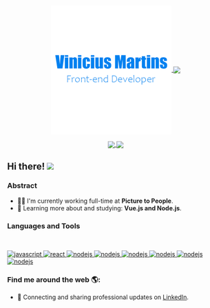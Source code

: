 <p align="center">
  <a href="#">
    <img align="center" width="280" src="signature.png" />
  </a>
  <a href="#">
    <img align="center" width="510" src="banner.gif" />
  </a>
</p>

<p align="center">
  <a href="https://github.com/Vinimart#choose-pinned-repositories">
    <img
      align="center"
      src="https://github-readme-stats.vercel.app/api/top-langs/?username=Vinimart&layout=compact"
    />
  </a>
  <a href="https://github.com/Vinimart/to-do-app">
    <img
      align="center"
      height="165"
      src="https://github-readme-stats.vercel.app/api/pin/?username=Vinimart&repo=to-do-app"
    />
  </a>
</p>

## Hi there! <img src="https://raw.githubusercontent.com/iampavangandhi/iampavangandhi/master/gifs/Hi.gif" width="30px"></h2>

### Abstract

- 👨‍💻 I'm currently working full-time at **Picture to People**.
- 🌱 Learning more about and studying: **Vue.js and Node.js**.

### Languages and Tools

<br/>

<p align="left">
  <a
    href=""
    target="_blank"
  >
    <img
      src="https://devicons.github.io/devicon/devicon.git/icons/javascript/javascript-original.svg"
      alt="javascript"
      width="40"
      height="40"
    />
  </a>

  <a href="" target="_blank">
    <img
      src="https://devicons.github.io/devicon/devicon.git/icons/vuejs/vuejs-original.svg"
      alt="react"
      width="40"
      height="40"
    />
  </a>

  <a href="" target="_blank">
  <img
    src="https://devicons.github.io/devicon/devicon.git/icons/nodejs/nodejs-original.svg"
    alt="nodejs"
    width="40"
    height="40"
  />
  </a>

  <a href="" target="_blank">
  <img
    src="https://devicons.github.io/devicon/devicon.git/icons/css3/css3-original.svg"
    alt="nodejs"
    width="40"
    height="40"
  />
  </a>

  <a href="" target="_blank">
  <img
    src="https://devicons.github.io/devicon/devicon.git/icons/sass/sass-original.svg"
    alt="nodejs"
    width="40"
    height="40"
  />
  </a>

  <a href="" target="_blank">
  <img
    src="https://devicons.github.io/devicon/devicon.git/icons/gulp/gulp-plain.svg"
    alt="nodejs"
    width="40"
    height="40"
  />
  </a>
  
  <a href="" target="_blank">
  <img
    src="https://devicons.github.io/devicon/devicon.git/icons/jasmine/jasmine-plain-wordmark.svg"
    alt="nodejs"
    width="40"
    height="40"
  />
  </a>
    
  <a href="" target="_blank">
  <img
    src="https://devicons.github.io/devicon/devicon.git/icons/jasmine/jasmine-plain-wordmark.svg"
    alt="nodejs"
    width="40"
    height="40"
  />
  </a>
</p>

### Find me around the web 🌎:

- 💼 Connecting and sharing professional updates on <a href="https://www.linkedin.com/in/vinimartdev/">LinkedIn</a>.
